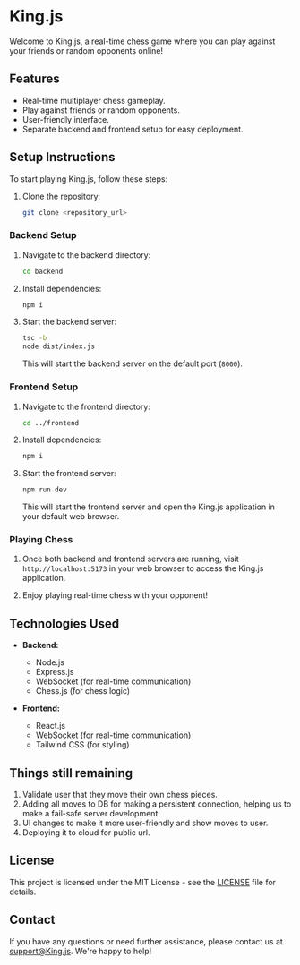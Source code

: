 # King.js

Welcome to King.js, a real-time chess game where you can play against your friends or random opponents online!

## Features

- Real-time multiplayer chess gameplay.
- Play against friends or random opponents.
- User-friendly interface.
- Separate backend and frontend setup for easy deployment.

## Setup Instructions

To start playing King.js, follow these steps:
1. Clone the repository:

    ```bash
    git clone <repository_url>
    ```

### Backend Setup

1. Navigate to the backend directory:

    ```bash
    cd backend
    ```

2. Install dependencies:

    ```bash
    npm i
    ```

3. Start the backend server:

    ```bash
    tsc -b
    node dist/index.js
    ```

   This will start the backend server on the default port (`8000`).

### Frontend Setup

1. Navigate to the frontend directory:

    ```bash
    cd ../frontend
    ```

2. Install dependencies:

    ```bash
    npm i
    ```

3. Start the frontend server:

    ```bash
    npm run dev
    ```

   This will start the frontend server and open the King.js application in your default web browser.

### Playing Chess

1. Once both backend and frontend servers are running, visit `http://localhost:5173` in your web browser to access the King.js application.

2. Enjoy playing real-time chess with your opponent!

## Technologies Used

- **Backend:**
  - Node.js
  - Express.js
  - WebSocket (for real-time communication)
  - Chess.js (for chess logic)

- **Frontend:**
  - React.js
  - WebSocket (for real-time communication)
  - Tailwind CSS (for styling)

## Things still remaining
1. Validate user that they move their own chess pieces.
2. Adding all moves to DB for making a persistent connection, helping us to make a fail-safe server development.
3. UI changes to make it more user-friendly and show moves to user.
4. Deploying it to cloud for public url.

## License

This project is licensed under the MIT License - see the [LICENSE](./LICENSE) file for details.

## Contact

If you have any questions or need further assistance, please contact us at support@King.js. We're happy to help!
